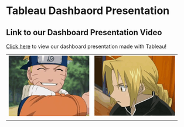 # Tableau Dashbaord Presentation

## Link to our Dashboard Presentation Video

[Click here](https://www.youtube.com/watch?v=O8eKzsGJ8SY) to view our dashboard presentation made with Tableau!

|                                          |                                                            |
|------------------------------------------|------------------------------------------------------------|
| ![naruto](../images/naruto-thumbsup.gif) | ![fma](../images/anime-full-metal-alchemist_thumbs_up.gif) |
|                                          |                                                            |
